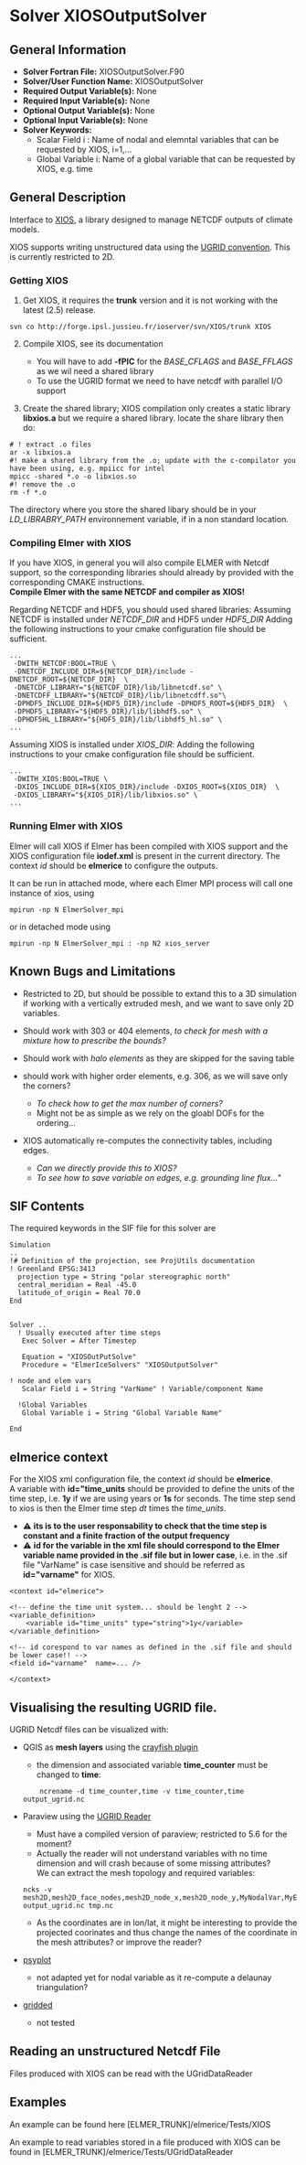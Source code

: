 # Solver XIOSOutputSolver
## General Information
- **Solver  Fortran File:** XIOSOutputSolver.F90   
- **Solver/User Function Name:** XIOSOutputSolver  
- **Required Output Variable(s):** None  
- **Required Input Variable(s):** None  
- **Optional Output Variable(s):** None  
- **Optional Input Variable(s):** None
- **Solver Keywords:** 
  - Scalar Field i : Name of nodal and elemntal variables that can be requested by XIOS, i=1,...  
  - Global Variable i: Name of a global variable that can be requested by XIOS, e.g. time
  
## General Description

Interface to [XIOS](https://forge.ipsl.jussieu.fr/ioserver), a library designed to manage NETCDF outputs of climate models.

XIOS supports writing unstructured data using the [UGRID convention](http://ugrid-conventions.github.io/ugrid-conventions/#ugrid-conventions-v10). This is currently restricted to 2D.

### Getting XIOS

1. Get XIOS, it requires the **trunk** version and it is not working with the latest (2.5) release. 
```
svn co http://forge.ipsl.jussieu.fr/ioserver/svn/XIOS/trunk XIOS
```  

2. Compile XIOS, see its documentation   
   - You will have to add **-fPIC** for the *BASE_CFLAGS* and *BASE_FFLAGS* as we wil need a shared library
   - To use the UGRID format we need to have netcdf with parallel I/O support


3. Create the shared library; XIOS compilation only creates a static library **libxios.a** but we require a shared library. 
locate the share library then do:   
```
# ! extract .o files
ar -x libxios.a  
#! make a shared library from the .o; update with the c-compilator you have been using, e.g. mpiicc for intel
mpicc -shared *.o -o libxios.so
#! remove the .o
rm -f *.o
```   
The directory where you store the shared libary should be in your *LD_LIBRABRY_PATH* environnement variable, if in a non standard location.

### Compiling Elmer with XIOS   

If you have XIOS, in general you will also compile ELMER with Netcdf support, so the corresponding libraries should already by provided with the corresponding CMAKE instructions.    
**Compile Elmer with the same NETCDF and compiler as XIOS!**  


Regarding NETCDF and HDF5, you should used shared libraries:
Assuming NETCDF is installed under *NETCDF_DIR* and HDF5 under *HDF5_DIR*
Adding the following instructions to your cmake configuration file should be sufficient.

```
...
 -DWITH_NETCDF:BOOL=TRUE \
 -DNETCDF_INCLUDE_DIR=${NETCDF_DIR}/include -DNETCDF_ROOT=${NETCDF_DIR}  \
 -DNETCDF_LIBRARY="${NETCDF_DIR}/lib/libnetcdf.so" \
 -DNETCDFF_LIBRARY="${NETCDF_DIR}/lib/libnetcdff.so"\
 -DPHDF5_INCLUDE_DIR=${HDF5_DIR}/include -DPHDF5_ROOT=${HDF5_DIR}  \
 -DPHDF5_LIBRARY="${HDF5_DIR}/lib/libhdf5.so" \
 -DPHDF5HL_LIBRARY="${HDF5_DIR}/lib/libhdf5_hl.so" \
...

``` 

Assuming XIOS is installed under *XIOS_DIR*:
Adding the following instructions to your cmake configuration file should be sufficient.

```
...
 -DWITH_XIOS:BOOL=TRUE \
 -DXIOS_INCLUDE_DIR=${XIOS_DIR}/include -DXIOS_ROOT=${XIOS_DIR}  \
 -DXIOS_LIBRARY="${XIOS_DIR}/lib/libxios.so" \
...
```   


### Running Elmer with XIOS

Elmer will call XIOS if Elmer has been compiled with XIOS support and the XIOS configuration file **iodef.xml** is present in the current directory.  The context *id* should be **elmerice** to configure the outputs.

It can be run in attached mode, where each Elmer MPI process will call one instance of xios, using
```
mpirun -np N ElmerSolver_mpi
```
or in detached mode using
```
mpirun -np N ElmerSolver_mpi : -np N2 xios_server
```

## Known Bugs and Limitations

- Restricted to 2D, but should be possible to extand this to a 3D simulation if working with a vertically extruded mesh, and we want to save only 2D variables.

- Should work with 303 or 404 elements, *to check for mesh with a mixture how to prescribe the bounds?*

- Should work with *halo elements* as they are skipped for the saving table

- should work with higher order elements, e.g. 306, as we will save only the corners?
	- *To check how to get the max number of corners?*
	- Might not be as simple as we rely on the  gloabl DOFs for the ordering...

- XIOS automatically re-computes the connectivity tables, including edges. 
	- *Can we directly provide this to XIOS?*
	- *To see how to save variable on edges, e.g. grounding line flux..."*

## SIF Contents
The required keywords in the SIF file for this solver are

```
Simulation
..
!# Definition of the projection, see ProjUtils documentation
! Greenland EPSG:3413
  projection type = String "polar stereographic north"
  central_meridian = Real -45.0
  latitude_of_origin = Real 70.0
End


Solver ..
  ! Usually executed after time steps
   Exec Solver = After Timestep

   Equation = "XIOSOutPutSolve"
   Procedure = "ElmerIceSolvers" "XIOSOutputSolver"

! node and elem vars
   Scalar Field i = String "VarName" ! Variable/component Name

  !Global Variables
   Global Variable i = String "Global Variable Name"

End

```

## elmerice context

For the XIOS xml configuration file, the context *id* should be **elmerice**.   
A variable with **id="time_units** should be provided to define the units of the time step, i.e. **1y** if we are using years or **1s** for seconds. The time step send to xios is then the Elmer time step *dt* times the *time_units*.    

- :warning: **its is to the user responsability to check that the time step is constant and a finite fraction of the output frequency**   
- :warning: **id for the variable in the xml file should correspond to the Elmer variable name provided in the .sif file but in lower case**, i.e. in the .sif file "VarName" is case isensitive and should be referred as **id="varname"** for XIOS.

```
<context id="elmerice">

<!-- define the time unit system... should be lenght 2 -->
<variable_definition>
	<variable id="time_units" type="string">1y</variable>
</variable_definition>

<!-- id corespond to var names as defined in the .sif file and should be lower case!! -->
<field id="varname"  name=... />

</context>
```


## Visualising the resulting UGRID file.	

UGRID Netcdf files can be visualized with:   
- QGIS as **mesh layers** using the [crayfish plugin](https://www.lutraconsulting.co.uk/projects/crayfish)   
	- the dimension and associated variable **time_counter** must be changed to **time**:
	```
        ncrename -d time_counter,time -v time_counter,time output_ugrid.nc
	````

- Paraview using the [UGRID Reader](https://github.com/FeliciaBrisc/UGRID-Reader-for-ParaView)
	- Must have a compiled version of paraview; restricted to 5.6 for the moment?
	- Actually the reader will not understand variables with no time dimension and will crash because of some missing attributes?   
	We can extract the mesh topology and required variables:
	```
	ncks -v mesh2D,mesh2D_face_nodes,mesh2D_node_x,mesh2D_node_y,MyNodalVar,MyElemVar output_ugrid.nc tmp.nc
	```
	- As the coordinates are in lon/lat, it might be interesting to provide the projected coorinates and thus change the names of the coordinate in the mesh attributes? or improve the reader?

- [psyplot](https://psyplot.github.io/)
	- not adapted yet for nodal variable as it re-compute a delaunay triangulation?

- [gridded](https://github.com/NOAA-ORR-ERD/gridded) 
	- not tested


## Reading an unstructured Netcdf File

Files produced with XIOS can be read with the UGridDataReader


## Examples
An example can be found here [ELMER_TRUNK]/elmerice/Tests/XIOS

An example to read variables stored in a file produced with XIOS can be found in [ELMER_TRUNK]/elmerice/Tests/UGridDataReader
